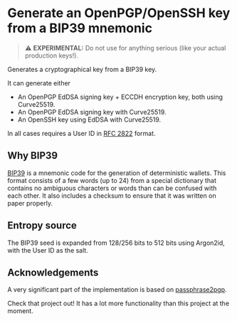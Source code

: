 # Generate an OpenPGP/OpenSSH key from a BIP39 mnemonic

> :warning: **EXPERIMENTAL:** Do not use for anything serious (like your actual production keys!).

Generates a cryptographical key from a BIP39 key.

It can generate either

* An OpenPGP EdDSA signing key + ECCDH encryption key, both using Curve25519.
* An OpenPGP EdDSA signing key with Curve25519.
* An OpenSSH key using EdDSA with Curve25519.

In all cases requires a User ID in [RFC 2822](https://datatracker.ietf.org/doc/html/rfc2822) format.

## Why BIP39

[BIP39](https://github.com/bitcoin/bips/blob/master/bip-0039.mediawiki) is a
mnemonic code for the generation of deterministic wallets. This format consists
of a few words (up to 24) from a special dictionary that contains no ambiguous
characters or words than can be confused with each other. It also includes a
checksum to ensure that it was written on paper properly.

## Entropy source

The BIP39 seed is expanded from 128/256 bits to 512 bits using Argon2id, with
the User ID as the salt.

## Acknowledgements

A very significant part of the implementation is based on [passphrase2pgp](https://github.com/skeeto/passphrase2pgp).

Check that project out! It has a lot more functionality than this project at the
moment.
